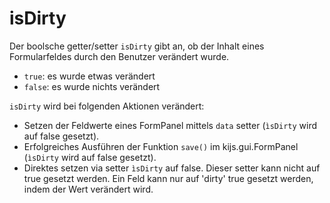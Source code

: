 isDirty
=======
Der boolsche getter/setter ```isDirty``` gibt an, ob der Inhalt eines Formularfeldes 
durch den Benutzer verändert wurde.  
 - ```true```: es wurde etwas verändert  
 - ```false```: es wurde nichts verändert  

```isDirty``` wird bei folgenden Aktionen verändert:  
 - Setzen der Feldwerte eines FormPanel mittels ```data``` setter (```ìsDirty``` wird auf false gesetzt).
 - Erfolgreiches Ausführen der Funktion ```save()``` im kijs.gui.FormPanel (```ìsDirty``` wird auf false gesetzt).
 - Direktes setzen via setter ```ìsDirty``` auf false. Dieser setter kann nicht auf true gesetzt werden. 
   Ein Feld kann nur auf 'dirty' true gesetzt werden, indem der Wert verändert wird.
